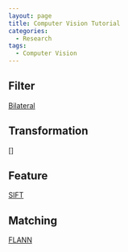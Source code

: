 ```yaml
---
layout: page
title: Computer Vision Tutorial
categories: 
  - Research
tags:
  - Computer Vision
---
```


## Filter
[Bilateral]({{site.url}}{{site.baseurl}}/blog/2017/06/bilateral-filter/)

## Transformation
[]

## Feature
[SIFT]({{site.url}}{{site.baseurl}}/blog/2017/07/vlfeat-wrapper/)

## Matching
[FLANN]({{site.url}}{{site.baseurl}}/blog/2017/09/flann-matching/)